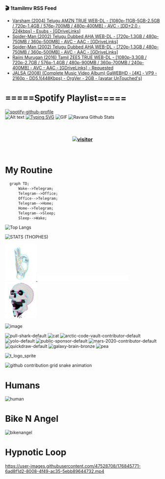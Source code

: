 ### 🎬 1tamilmv RSS Feed

<!-- BLOG-POST-LIST:START -->
- [Varsham &lpar;2004&rpar; Telugu AMZN TRUE WEB-DL - [1080p-11GB-5GB-2.5GB / 720p-1.4GB / 576p-700MB / 480p-400MB] - AVC - [DD+2.0 - 224kbps] - Esubs - [GDriveLinks]](https://www.1tamilmv.pics/index.php?/forums/topic/166832-varsham-2004-telugu-amzn-true-web-dl-1080p-11gb-5gb-25gb-720p-14gb-576p-700mb-480p-400mb-avc-dd20-224kbps-esubs-gdrivelinks/&do=findComment&comment=332729)
- [Spider-Man &lpar;2002&rpar; Telugu Dubbed AHA WEB-DL - [720p-1.3GB / 480p-750MB / 360p-500MB] - AVC - AAC - [GDriveLinks]](https://www.1tamilmv.pics/index.php?/forums/topic/166831-spider-man-2002-telugu-dubbed-aha-web-dl-720p-13gb-480p-750mb-360p-500mb-avc-aac-gdrivelinks/&do=findComment&comment=332728)
- [Spider-Man &lpar;2002&rpar; Telugu Dubbed AHA WEB-DL - [720p-1.3GB / 480p-750MB / 360p-500MB] - AVC - AAC - [GDriveLinks]](https://www.1tamilmv.pics/index.php?/forums/topic/166831-spider-man-2002-telugu-dubbed-aha-web-dl-720p-13gb-480p-750mb-360p-500mb-avc-aac-gdrivelinks/&do=findComment&comment=332727)
- [Rajini Murugan &lpar;2016&rpar; Tamil ZEE5 TRUE WEB-DL - [1080p-3.3GB / 720p-2.7GB / 576p-1.4GB / 480p-900MB / 360p-700MB / 240p-400MB] - AVC - AAC - [GDriveLinks] - Requested](https://www.1tamilmv.pics/index.php?/forums/topic/166830-rajini-murugan-2016-tamil-zee5-true-web-dl-1080p-33gb-720p-27gb-576p-14gb-480p-900mb-360p-700mb-240p-400mb-avc-aac-gdrivelinks-requested/&do=findComment&comment=332726)
- [JALSA &lpar;2008&rpar; &lpar;Complete Music Video Album&rpar; GaWEBHD - [4K] - VP9 - 2160p - DD5.1&lpar;448Kbps&rpar; - OrgVer - 2GB - [avatar UnTouched&#39;s]](https://www.1tamilmv.pics/index.php?/forums/topic/166829-jalsa-2008-complete%C2%A0music-video-album-gawebhd-4k-vp9-2160p-dd51448kbps-orgver-2gb-avatar-untoucheds/&do=findComment&comment=332725)
<!-- BLOG-POST-LIST:END -->

# =====Spotify Playlist=====
[![spotify-github-profile](https://spotify-github-profile.vercel.app/api/view?uid=31rfzgmuvvewegdlxvlev4ynz4vu&cover_image=true&theme=default&bar_color=53b14f&bar_color_cover=true)](https://ravana69.github.io/rss)
</br>
![Alt text](https://spotify-recently-played-readme.vercel.app/api?user=31rfzgmuvvewegdlxvlev4ynz4vu)
[![Typing SVG](https://readme-typing-svg.herokuapp.com?color=%2336BCF7&center=true&vCenter=true&multiline=true&height=81&lines=I+AM+RAVANA;CONTACT+ME+ON+TELEGRAM%3A+%40R4V4N4)](https://git.io/typing-svg)
<img align="centre" height="400px" width="490px" alt="GIF" src="https://github.com/ravana69/ravana69/blob/master/rvm.gif" />
![Ravana Github Stats](https://github-readme-stats.vercel.app/api?username=ravana69&&show_icons=true&theme=radical)

<br />
<h3 align="center"> <a href="https://t.me/r4v4n4"><img src="https://profile-counter.glitch.me/ravana69/count.svg" alt="visitor" width="600"></a> </h3>
</br>

<H1>My Routine</H1>

```mermaid
  graph TD;
      Wake-->Telegram;
      Telegram-->Office;
      Office-->Telegram;
      Telegram-->Home;
      Home-->Telegram;
      Telegram-->Sleep;
      Sleep-->Wake;
```
![Top Langs](https://github-readme-stats.vercel.app/api/top-langs/?username=ravana69&&show_icons=true&theme=radical)

![STATS (THOPHES)](https://github-profile-trophy.vercel.app/?username=ravana69&theme=gruvbox&margin-w=10&margin-h=15&column=8)
<br />
<p align="left">
    <a href="#">
        <img width="20%" src="./assets/images/hand.gif" alt="" />
    </a>
    <a href="#">
        <img width="59%" src="./assets/images/spacer.png" alt="" >
    </a>
    <a href="#">
        <img width="20%" src="./assets/images/skull.gif" alt="" />
    </a>
</p>


![image](https://user-images.githubusercontent.com/47528708/175298537-0623dc00-7b1a-4ec1-b5b1-71768763a234.png)

<img width="148" alt="pull-shark-default" src="https://user-images.githubusercontent.com/47528708/176419715-70981865-4dc6-489a-8a1a-06842db67b15.gif"> <img width="148" alt="cat" src="https://user-images.githubusercontent.com/47528708/179149594-60701d0e-e626-415f-9958-80736351eadd.gif"> <img width="148" alt="arctic-code-vault-contributor-default" src="https://user-images.githubusercontent.com/47528708/175267501-e1fbbb8f-c2b2-4882-b865-2ac4debef26c.png"> <img width="148" alt="yolo-default" src="https://user-images.githubusercontent.com/47528708/175267654-281a1880-1129-4b7b-bf2f-de5dd2bc5afa.png"> <img width="148" alt="public-sponsor-default" src="https://user-images.githubusercontent.com/47528708/175268448-2e78cc75-fb25-4d76-bd22-7df520446b45.png"> <img width="148" alt="mars-2020-contributor-default" src="https://user-images.githubusercontent.com/47528708/175268475-de6d987a-3be9-4353-86a5-23b422559355.png"> <img width="148" alt="quickdraw-default" src="https://user-images.githubusercontent.com/47528708/179148665-33e7c2c8-5d95-413e-8b25-6862820a5fe7.png"> <img width="148" alt="galaxy-brain-bronze" src="https://user-images.githubusercontent.com/47528708/176419717-e2fdca8b-0fdc-47dd-9511-a7ff52178a33.gif"> <img width="148" alt="pea" src="https://user-images.githubusercontent.com/47528708/179149608-800ce6e1-7d24-4bfe-8e84-5628e6d5497d.gif">

![t_logo_sprite](https://user-images.githubusercontent.com/47528708/175293007-21ff1792-1fca-4be3-bcae-12fdc3aa414f.svg)

![github contribution grid snake animation](https://raw.githubusercontent.com/ravana69/ravana69/output/github-contribution-grid-snake-dark.svg#gh-dark-mode-only)

# Humans
<img width="170" alt="human" src="https://user-images.githubusercontent.com/47528708/176413829-c142d478-1c96-4c3c-a2a4-2dd35374c335.gif">

# Bike N Angel
<img width="170" alt="bikenangel" src="https://user-images.githubusercontent.com/47528708/176616968-3a44f91e-8016-477c-9bb5-c4689a1adbee.gif">

# Hypnotic Loop

https://user-images.githubusercontent.com/47528708/176845771-6ad8f1d2-8008-4f49-ac35-5ebb89644732.mp4


